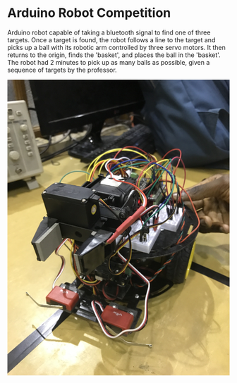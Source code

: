 # Arduino Robot Competition
Arduino robot capable of taking a bluetooth signal to find one of three targets.  Once a target is found, the robot follows a line to the
target and picks up a ball with its robotic arm controlled by three servo motors.  It then returns to the origin, finds the 'basket', and
places the ball in the 'basket'.  The robot had 2 minutes to pick up as many balls as possible, given a sequence of targets by the professor.  

 
![alt-text](https://raw.githubusercontent.com/ccrowley96/ArduinoRobotCompetition/master/51287529718__CF5E0494-F3CC-4BBE-9DDC-90B1F3EA2613.JPG?token=ARVrua56_eAoh0Ux_-dNXBGCSWEcmtW4ks5Y7B0bwA%3D%3D "Arduino Robot")
